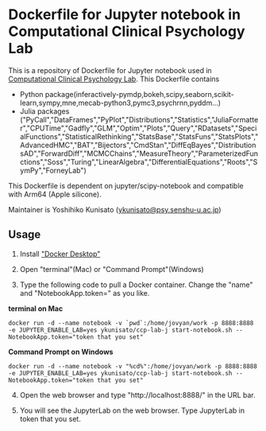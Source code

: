 # Dockerfile for Jupyter notebook in Computational Clinical Psychology Lab

This is a repository of Dockerfile for Jupyter notebook used in [Computational Clinical Psychology Lab](https://kunisatolab.github.io/english/index.html). This Dockerfile contains

- Python package(inferactively-pymdp,bokeh,scipy,seaborn,scikit-learn,sympy,mne,mecab-python3,pymc3,psychrnn,pyddm...)
- Julia packages ("PyCall","DataFrames","PyPlot","Distributions","Statistics","JuliaFormatter","CPUTime","Gadfly","GLM","Optim","Plots","Query","RDatasets","SpecialFunctions","StatisticalRethinking","StatsBase","StatsFuns","StatsPlots","AdvancedHMC","BAT","Bijectors","CmdStan","DiffEqBayes","DistributionsAD","ForwardDiff","MCMCChains","MeasureTheory","ParameterizedFunctions","Soss","Turing","LinearAlgebra","DifferentialEquations","Roots","SymPy","ForneyLab")

This Dockerfile is dependent on jupyter/scipy-notebook and compatible with Arm64 (Apple silicone).


Maintainer is Yoshihiko Kunisato (ykunisato@psy.senshu-u.ac.jp)

## Usage

1. Install ["Docker Desktop"](https://www.docker.com/products/docker-desktop)

2. Open "terminal"(Mac) or "Command Prompt"(Windows)

3. Type the following code to pull a Docker container. Change the "name" and "NotebookApp.token=" as you like.


**terminal on Mac**


```
docker run -d --name notebook -v `pwd`:/home/jovyan/work -p 8888:8888 -e JUPYTER_ENABLE_LAB=yes ykunisato/ccp-lab-j start-notebook.sh --NotebookApp.token="token that you set"
```


**Command Prompt on Windows**


```
docker run -d --name notebook -v "%cd%":/home/jovyan/work -p 8888:8888 -e JUPYTER_ENABLE_LAB=yes ykunisato/ccp-lab-j start-notebook.sh --NotebookApp.token="token that you set"
```


4. Open the web browser and type "http://localhost:8888/" in the URL bar.

5. You will see the JupyterLab on the web browser. Type JupyterLab in token that you set.
